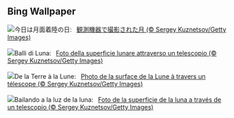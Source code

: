 ## Bing Wallpaper
![](https://www.bing.com/th?id=OHR.BigMoon_JA-JP3459565714_UHD.jpg&w=1000)今日は月面着陸の日:&nbsp;&ensp;[観測機器で撮影された月 (© Sergey Kuznetsov/Getty Images)](https://www.bing.com/th?id=OHR.BigMoon_JA-JP3459565714_UHD.jpg)
<br><br/>
![](https://www.bing.com/th?id=OHR.BigMoon_IT-IT7283568510_UHD.jpg&w=1000)Balli di Luna:&nbsp;&ensp;[Foto della superficie lunare attraverso un telescopio (© Sergey Kuznetsov/Getty Images)](https://www.bing.com/th?id=OHR.BigMoon_IT-IT7283568510_UHD.jpg)
<br><br/>
![](https://www.bing.com/th?id=OHR.BigMoon_FR-FR5081716230_UHD.jpg&w=1000)De la Terre à la Lune:&nbsp;&ensp;[Photo de la surface de la Lune à travers un télescope (© Sergey Kuznetsov/Getty Images)](https://www.bing.com/th?id=OHR.BigMoon_FR-FR5081716230_UHD.jpg)
<br><br/>
![](https://www.bing.com/th?id=OHR.BigMoon_ES-ES7673891948_UHD.jpg&w=1000)Bailando a la luz de la luna:&nbsp;&ensp;[Foto de la superficie de la luna a través de un telescopio (© Sergey Kuznetsov/Getty Images)](https://www.bing.com/th?id=OHR.BigMoon_ES-ES7673891948_UHD.jpg)
<br><br/>
